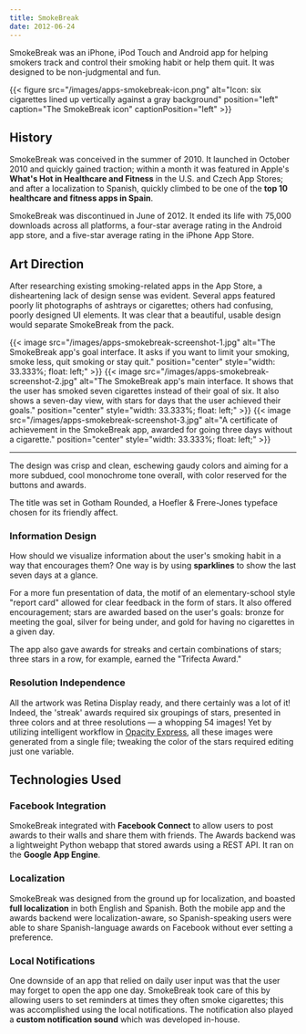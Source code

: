 ```yaml
---
title: SmokeBreak
date: 2012-06-24
---
```


SmokeBreak was an iPhone, iPod Touch and Android app for helping smokers track and control their smoking habit or help them quit. It was designed to be non-judgmental and fun.

<!--more-->

{{< figure src="/images/apps-smokebreak-icon.png" alt="Icon: six cigarettes lined up vertically against a gray background" position="left" caption="The SmokeBreak icon" captionPosition="left" >}}

## History

SmokeBreak was conceived in the summer of 2010. It launched in October 2010 and quickly gained traction; within a month it was featured in Apple's **What's Hot in Healthcare and Fitness** in the U.S. and Czech App Stores; and after a localization to Spanish, quickly climbed to be one of the **top 10 healthcare and fitness apps in Spain**.

SmokeBreak was discontinued in June of 2012. It ended its life with 75,000 downloads across all platforms, a four-star average rating in the Android app store, and a five-star average rating in the iPhone App Store.

## Art Direction

After researching existing smoking-related apps in the App Store, a disheartening lack of design sense was evident. Several apps featured poorly lit photographs of ashtrays or cigarettes; others had confusing, poorly designed UI elements. It was clear that a beautiful, usable design would separate SmokeBreak from the pack.

{{< image src="/images/apps-smokebreak-screenshot-1.jpg" alt="The SmokeBreak app's goal interface. It asks if you want to limit your smoking, smoke less, quit smoking or stay quit." position="center" style="width: 33.333%; float: left;" >}}
{{< image src="/images/apps-smokebreak-screenshot-2.jpg" alt="The SmokeBreak app's main interface. It shows that the user has smoked seven cigarettes instead of their goal of six. It also shows a seven-day view, with stars for days that the user achieved their goals." position="center" style="width: 33.333%; float: left;" >}}
{{< image src="/images/apps-smokebreak-screenshot-3.jpg" alt="A certificate of achievement in the SmokeBreak app, awarded for going three days without a cigarette." position="center" style="width: 33.333%; float: left;" >}}

---

The design was crisp and clean, eschewing gaudy colors and aiming for a more subdued, cool monochrome tone overall, with color reserved for the buttons and awards.

The title was set in Gotham Rounded, a Hoefler & Frere-Jones typeface chosen for its friendly affect.

### Information Design

How should we visualize information about the user's smoking habit in a way that encourages them? One way is by using **sparklines** to show the last seven days at a glance.

For a more fun presentation of data, the motif of an elementary-school style "report card" allowed for clear feedback in the form of stars. It also offered encouragement; stars are awarded based on the user's goals: bronze for meeting the goal, silver for being under, and gold for having no cigarettes in a given day.

The app also gave awards for streaks and certain combinations of stars; three stars in a row, for example, earned the "Trifecta Award."

### Resolution Independence

All the artwork was Retina Display ready, and there certainly was a lot of it! Indeed, the 'streak' awards required six groupings of stars, presented in three colors and at three resolutions — a whopping 54 images! Yet by utilizing intelligent workflow in [Opacity Express](http://likethought.com/opacity/), all these images were generated from a single file; tweaking the color of the stars required editing just one variable.

## Technologies Used

### Facebook Integration

SmokeBreak integrated with **Facebook Connect** to allow users to post awards to their walls and share them with friends. The Awards backend was a lightweight Python webapp that stored awards using a REST API. It ran on the **Google App Engine**.

### Localization

SmokeBreak was designed from the ground up for localization, and boasted **full localization** in both English and Spanish. Both the mobile app and the awards backend were localization-aware, so Spanish-speaking users were able to share Spanish-language awards on Facebook without ever setting a preference.

### Local Notifications

One downside of an app that relied on daily user input was that the user may forget to open the app one day. SmokeBreak took care of this by allowing users to set reminders at times they often smoke cigarettes; this was accomplished using the local notifications. The notification also played a **custom notification sound** which was developed in-house.
